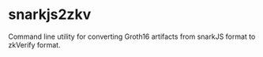 # snarkjs2zkv

Command line utility for converting Groth16 artifacts from snarkJS format to zkVerify format.